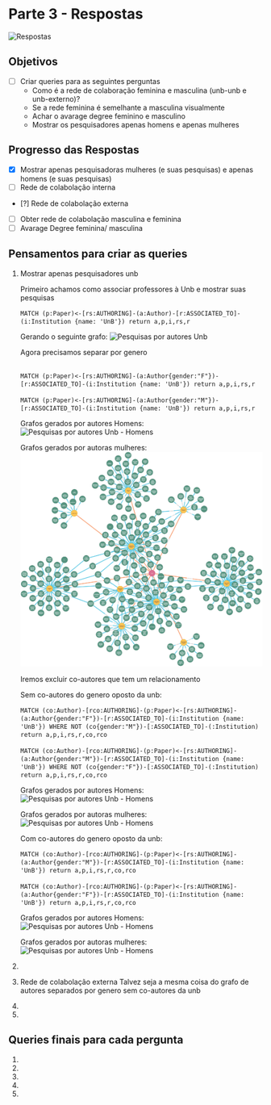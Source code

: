 # Parte 3 - Respostas

![Respostas](https://cdn.searchenginejournal.com/wp-content/uploads/2020/01/answer-all-the-important-questions-actionable-tasking-5e1479550136c.png)

## Objetivos

- [ ] Criar queries para as seguintes perguntas
    - Como é a rede de colaboração feminina e masculina (unb-unb e unb-externo)? 
    - Se a rede feminina é semelhante a masculina visualmente
    - Achar o avarage degree feminino e masculino
    - Mostrar os pesquisadores apenas homens e apenas mulheres

## Progresso das Respostas

- [X] Mostrar apenas pesquisadoras mulheres (e suas pesquisas) e apenas homens (e suas pesquisas)
- [ ] Rede de colabolação interna
- [?] Rede de colabolação externa
- [ ] Obter rede de colabolação masculina e feminina
- [ ] Avarage Degree feminina/ masculina

## Pensamentos para criar as queries

1.  Mostrar apenas pesquisadores unb

    Primeiro achamos como associar professores à Unb e mostrar suas pesquisas


    ```
    MATCH (p:Paper)<-[rs:AUTHORING]-(a:Author)-[r:ASSOCIATED_TO]-(i:Institution {name: 'UnB'}) return a,p,i,rs,r
    ```
    Gerando o seguinte grafo:
    ![Pesquisas por autores Unb](./imagens/graph-pesq-unb-autores.png)

    Agora precisamos separar por genero

    ```

    MATCH (p:Paper)<-[rs:AUTHORING]-(a:Author{gender:"F"})-[r:ASSOCIATED_TO]-(i:Institution {name: 'UnB'}) return a,p,i,rs,r

    MATCH (p:Paper)<-[rs:AUTHORING]-(a:Author{gender:"M"})-[r:ASSOCIATED_TO]-(i:Institution {name: 'UnB'}) return a,p,i,rs,r

    ```

    Grafos gerados por autores Homens:
    ![Pesquisas por autores Unb - Homens](./imagens/graph-unb-pesq-autores-m.png)

    Grafos gerados por autoras mulheres:
    ![Pesquisas por autores Unb - Homens](./imagens/graph-unb-pesq-autores-f.png)
    
    
    Iremos excluir co-autores que tem um relacionamento

    Sem co-autores do genero oposto da unb:
    ```
    MATCH (co:Author)-[rco:AUTHORING]-(p:Paper)<-[rs:AUTHORING]-(a:Author{gender:"F"})-[r:ASSOCIATED_TO]-(i:Institution {name: 'UnB'}) WHERE NOT (co{gender:"M"})-[:ASSOCIATED_TO]-(:Institution) return a,p,i,rs,r,co,rco

    MATCH (co:Author)-[rco:AUTHORING]-(p:Paper)<-[rs:AUTHORING]-(a:Author{gender:"M"})-[r:ASSOCIATED_TO]-(i:Institution {name: 'UnB'}) WHERE NOT (co{gender:"F"})-[:ASSOCIATED_TO]-(:Institution) return a,p,i,rs,r,co,rco
    ```

    Grafos gerados por autores Homens:
    ![Pesquisas por autores Unb - Homens](./imagens/graph-unb-pesq-autores-m-co-semunb.png)

    Grafos gerados por autoras mulheres:
    ![Pesquisas por autores Unb - Homens](./imagens/graph-unb-pesq-autores-f-co-semunb.png)



    Com co-autores do genero oposto da unb:

    ```
    MATCH (co:Author)-[rco:AUTHORING]-(p:Paper)<-[rs:AUTHORING]-(a:Author{gender:"M"})-[r:ASSOCIATED_TO]-(i:Institution {name: 'UnB'}) return a,p,i,rs,r,co,rco

    MATCH (co:Author)-[rco:AUTHORING]-(p:Paper)<-[rs:AUTHORING]-(a:Author{gender:"F"})-[r:ASSOCIATED_TO]-(i:Institution {name: 'UnB'}) return a,p,i,rs,r,co,rco
    ```

    Grafos gerados por autores Homens:
    ![Pesquisas por autores Unb - Homens](./imagens/graph-unb-pesq-autores-m-co.png)

    Grafos gerados por autoras mulheres:
    ![Pesquisas por autores Unb - Homens](./imagens/graph-unb-pesq-autores-f-co.png)




2. 

3. Rede de colabolação externa
    Talvez seja a mesma coisa do grafo de autores separados por genero sem co-autores da unb
4. 
5. 

## Queries finais para cada pergunta

1.
2.
3.
4.
5.

